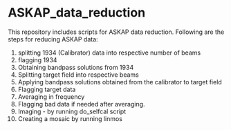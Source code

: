 # ASKAP_data_reduction
This repository includes scripts for ASKAP data reduction. Following are the steps for reducing ASKAP data:
1) splitting 1934 (Calibrator) data into respective number of beams
2) flagging 1934
3) Obtaining bandpass solutions from 1934
4) Splitting target field into respective beams
5) Applying bandpass solutions obtained from the calibrator to target field
6) Flagging target data
7) Averaging in frequency
8) Flagging bad data if needed after averaging.
9) Imaging - by running do_selfcal script
10) Creating a mosaic by running linmos
